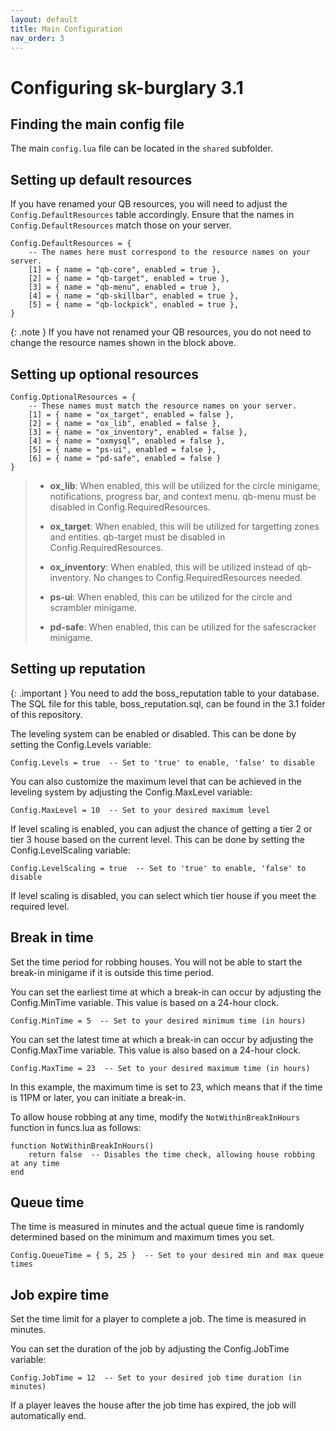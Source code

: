 ```yaml
---
layout: default
title: Main Configuration
nav_order: 3
---
```


# Configuring sk-burglary 3.1

## Finding the main config file

The main `config.lua` file can be located in the `shared` subfolder.

## Setting up default resources

If you have renamed your QB resources, you will need to adjust the `Config.DefaultResources` table accordingly. Ensure that the names in `Config.DefaultResources` match those on your server.

```
Config.DefaultResources = {
    -- The names here must correspond to the resource names on your server.
    [1] = { name = "qb-core", enabled = true },
    [2] = { name = "qb-target", enabled = true },
    [3] = { name = "qb-menu", enabled = true },
    [4] = { name = "qb-skillbar", enabled = true },
    [5] = { name = "qb-lockpick", enabled = true },
}
```

{: .note }
If you have not renamed your QB resources, you do not need to change the resource names shown in the block above.

## Setting up optional resources

```
Config.OptionalResources = {
    -- These names must match the resource names on your server.
    [1] = { name = "ox_target", enabled = false },
    [2] = { name = "ox_lib", enabled = false },
    [3] = { name = "ox_inventory", enabled = false },
    [4] = { name = "oxmysql", enabled = false },
    [5] = { name = "ps-ui", enabled = false },
    [6] = { name = "pd-safe", enabled = false }
}
```

> - **ox_lib**: When enabled, this will be utilized for the circle minigame, notifications, progress bar, and context menu. qb-menu must be disabled in Config.RequiredResources.
>
> - **ox_target**: When enabled, this will be utilized for targetting zones and entities. qb-target must be disabled in Config.RequiredResources.
>
> - **ox_inventory**: When enabled, this will be utilized instead of qb-inventory. No changes to Config.RequiredResources needed.
>
> - **ps-ui**: When enabled, this can be utilized for the circle and scrambler minigame.
>
> - **pd-safe**: When enabled, this can be utilized for the safescracker minigame.

## Setting up reputation

{: .important }
You need to add the boss_reputation table to your database. The SQL file for this table, boss_reputation.sql, can be found in the 3.1 folder of this repository.

The leveling system can be enabled or disabled. This can be done by setting the Config.Levels variable:

```Config.Levels = true  -- Set to 'true' to enable, 'false' to disable```

You can also customize the maximum level that can be achieved in the leveling system by adjusting the Config.MaxLevel variable:

```Config.MaxLevel = 10  -- Set to your desired maximum level```

If level scaling is enabled, you can adjust the chance of getting a tier 2 or tier 3 house based on the current level. This can be done by setting the Config.LevelScaling variable:

```Config.LevelScaling = true  -- Set to 'true' to enable, 'false' to disable```

If level scaling is disabled, you can select which tier house if you meet the required level.

## Break in time

Set the time period for robbing houses. You will not be able to start the break-in minigame if it is outside this time period.

You can set the earliest time at which a break-in can occur by adjusting the Config.MinTime variable. This value is based on a 24-hour clock.

```Config.MinTime = 5  -- Set to your desired minimum time (in hours)```

You can set the latest time at which a break-in can occur by adjusting the Config.MaxTime variable. This value is also based on a 24-hour clock.

```Config.MaxTime = 23  -- Set to your desired maximum time (in hours)```

In this example, the maximum time is set to 23, which means that if the time is 11PM or later, you can initiate a break-in.

To allow house robbing at any time, modify the `NotWithinBreakInHours` function in funcs.lua as follows:

```
function NotWithinBreakInHours()
    return false  -- Disables the time check, allowing house robbing at any time
end
```

## Queue time

The time is measured in minutes and the actual queue time is randomly determined based on the minimum and maximum times you set.

```Config.QueueTime = { 5, 25 }  -- Set to your desired min and max queue times```

## Job expire time

Set the time limit for a player to complete a job. The time is measured in minutes.

You can set the duration of the job by adjusting the Config.JobTime variable:

```Config.JobTime = 12  -- Set to your desired job time duration (in minutes)```

If a player leaves the house after the job time has expired, the job will automatically end.